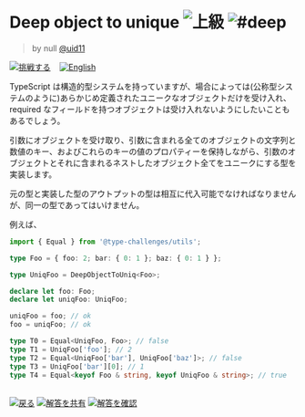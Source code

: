 <!--info-header-start--><h1>Deep object to unique <img src="https://img.shields.io/badge/-%E4%B8%8A%E7%B4%9A-de3d37" alt="上級"/> <img src="https://img.shields.io/badge/-%23deep-999" alt="#deep"/></h1><blockquote><p>by null <a href="https://github.com/uid11" target="_blank">@uid11</a></p></blockquote><p><a href="https://tsch.js.org/553/play/ja" target="_blank"><img src="https://img.shields.io/badge/-%E6%8C%91%E6%88%A6%E3%81%99%E3%82%8B-3178c6?logo=typescript&logoColor=white" alt="挑戦する"/></a> &nbsp;&nbsp;&nbsp;<a href="./README.md" target="_blank"><img src="https://img.shields.io/badge/-English-gray" alt="English"/></a> </p><!--info-header-end-->

TypeScript は構造的型システムを持っていますが、場合によっては(公称型システムのように)あらかじめ定義されたユニークなオブジェクトだけを受け入れ、required なフィールドを持つオブジェクトは受け入れないようにしたいこともあるでしょう。

引数にオブジェクトを受け取り、引数に含まれる全てのオブジェクトの文字列と数値のキー、およびこれらのキーの値のプロパティーを保持しながら、引数のオブジェクトとそれに含まれるネストしたオブジェクト全てをユニークにする型を実装します。

元の型と実装した型のアウトプットの型は相互に代入可能でなければなりませんが、同一の型であってはいけません。

例えば、

```ts
import { Equal } from '@type-challenges/utils';

type Foo = { foo: 2; bar: { 0: 1 }; baz: { 0: 1 } };

type UniqFoo = DeepObjectToUniq<Foo>;

declare let foo: Foo;
declare let uniqFoo: UniqFoo;

uniqFoo = foo; // ok
foo = uniqFoo; // ok

type T0 = Equal<UniqFoo, Foo>; // false
type T1 = UniqFoo['foo']; // 2
type T2 = Equal<UniqFoo['bar'], UniqFoo['baz']>; // false
type T3 = UniqFoo['bar'][0]; // 1
type T4 = Equal<keyof Foo & string, keyof UniqFoo & string>; // true
```

<!--info-footer-start--><br><a href="../../README.ja.md" target="_blank"><img src="https://img.shields.io/badge/-%E6%88%BB%E3%82%8B-grey" alt="戻る"/></a> <a href="https://tsch.js.org/553/answer/ja" target="_blank"><img src="https://img.shields.io/badge/-%E8%A7%A3%E7%AD%94%E3%82%92%E5%85%B1%E6%9C%89-teal" alt="解答を共有"/></a> <a href="https://tsch.js.org/553/solutions" target="_blank"><img src="https://img.shields.io/badge/-%E8%A7%A3%E7%AD%94%E3%82%92%E7%A2%BA%E8%AA%8D-de5a77?logo=awesome-lists&logoColor=white" alt="解答を確認"/></a> <!--info-footer-end-->
